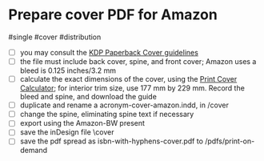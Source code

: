 # Prepare cover PDF for Amazon

#single #cover #distribution

- [ ] you may consult the [KDP Paperback Cover guidelines](https://kdp.amazon.com/en_US/help/topic/G201953020)
- [ ] the file must include back cover, spine, and front cover; Amazon uses a bleed is 0.125 inches/3.2 mm
- [ ] calculate the exact dimensions of the cover, using the [Print Cover Calculator](https://kdp.amazon.com/cover-calculator); for interior trim size, use 177 mm by 229 mm. Record the bleed and spine, and download the guide
- [ ] duplicate and rename a acronym-cover-amazon.indd, in /cover
- [ ] change the spine, eliminating spine text if necessary
- [ ] export using the Amazon-BW present
- [ ] save the inDesign file \cover
- [ ] save the pdf spread as isbn-with-hyphens-cover.pdf to /pdfs/print-on-demand